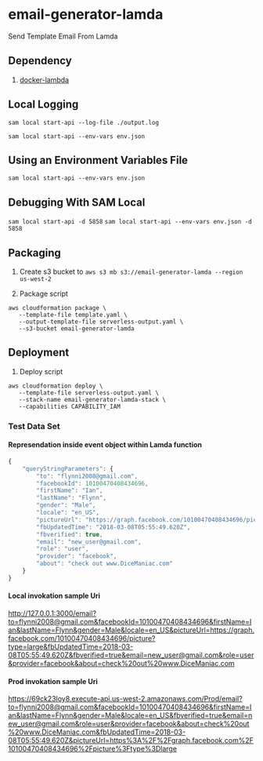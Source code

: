 # email-generator-lamda
Send Template Email From Lamda

## Dependency
1. [docker-lambda](https://github.com/lambci/docker-lambda)


## Local Logging
`sam local start-api --log-file ./output.log`

`sam local start-api --env-vars env.json`

## Using an Environment Variables File
`sam local start-api --env-vars env.json`

## Debugging With SAM Local
`sam local start-api -d 5858`
`sam local start-api --env-vars env.json -d 5858`

## Packaging
1. Create s3 bucket to `aws s3 mb s3://email-generator-lamda --region us-west-2`

2. Package script
```
aws cloudformation package \
   --template-file template.yaml \
   --output-template-file serverless-output.yaml \
   --s3-bucket email-generator-lamda
```

## Deployment
1. Deploy script
```
aws cloudformation deploy \
   --template-file serverless-output.yaml \
   --stack-name email-generator-lamda-stack \
   --capabilities CAPABILITY_IAM
```


### Test Data Set

#### Represendation inside event object within Lamda function
```js
{
    "queryStringParameters": {
        "to": "flynni2008@gmail.com",
        "facebookId": 10100470408434696,
        "firstName": "Ian",
        "lastName": "Flynn",
        "gender": "Male",
        "locale": "en_US",
        "pictureUrl": "https://graph.facebook.com/10100470408434696/picture?type=large",
        "fbUpdatedTime": "2018-03-08T05:55:49.620Z",
        "fbverified": true,
        "email": "new_user@gmail.com",
        "role": "user",
        "provider": "facebook",
        "about": "check out www.DiceManiac.com"
    }
}
```


#### Local invokation sample Uri 
http://127.0.0.1:3000/email?to=flynni2008@gmail.com&facebookId=10100470408434696&firstName=Ian&lastName=Flynn&gender=Male&locale=en_US&pictureUrl=https://graph.facebook.com/10100470408434696/picture?type=large&fbUpdatedTime=2018-03-08T05:55:49.620Z&fbverified=true&email=new_user@gmail.com&role=user&provider=facebook&about=check%20out%20www.DiceManiac.com


#### Prod invokation sample Uri 
https://69ck23loy8.execute-api.us-west-2.amazonaws.com/Prod/email?to=flynni2008@gmail.com&facebookId=10100470408434696&firstName=Ian&lastName=Flynn&gender=Male&locale=en_US&fbverified=true&email=new_user@gmail.com&role=user&provider=facebook&about=check%20out%20www.DiceManiac.com&fbUpdatedTime=2018-03-08T05:55:49.620Z&pictureUrl=https%3A%2F%2Fgraph.facebook.com%2F10100470408434696%2Fpicture%3Ftype%3Dlarge